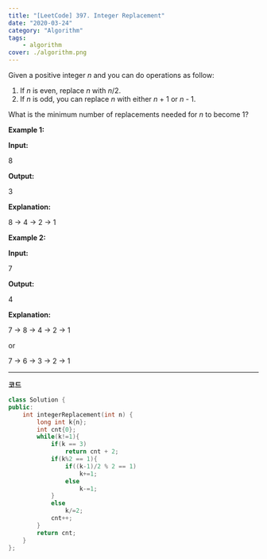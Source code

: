 ```yaml
---
title: "[LeetCode] 397. Integer Replacement"
date: "2020-03-24"
category: "Algorithm"
tags:
    - algorithm
cover: ./algorithm.png
---
```



Given a positive integer *n* and you can do operations as follow:

1. If *n* is even, replace *n* with *n*/2.
2. If *n* is odd, you can replace *n* with either *n* + 1 or *n* - 1.

What is the minimum number of replacements needed for *n* to become 1?

 

**Example 1:**

**Input:**

8

 

**Output:**

3

 

**Explanation:**

8 -> 4 -> 2 -> 1

 

**Example 2:**

**Input:**

7

 

**Output:**

4

 

**Explanation:**

7 -> 8 -> 4 -> 2 -> 1

or

7 -> 6 -> 3 -> 2 -> 1

 

------

**코드**

```c++
class Solution {
public:
    int integerReplacement(int n) {
        long int k{n};
        int cnt{0};
        while(k!=1){
            if(k == 3)
                return cnt + 2;
            if(k%2 == 1){
                if((k-1)/2 % 2 == 1)
                    k+=1;
                else
                    k-=1;
            }
            else
                k/=2;
            cnt++;
        }
        return cnt;
    }
};
```